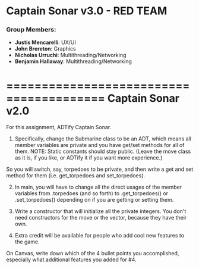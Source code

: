 # Captain Sonar v3.0 - RED TEAM

### Group Members:
- **Justis Mencarelli**: UX/UI
- **John Brereton**: Graphics
- **Nicholas Urruchi**: Multithreading/Networking
- **Benjamin Hallaway**: Multithreading/Networking



========================================
		  Captain Sonar v2.0
========================================

For this assignment, ADTify Captain Sonar.

1. Specifically, change the Submarine class to be an ADT, which means all member
variables are private and you have get/set methods for all of them. NOTE: Static constants should stay public.
(Leave the move class as it is, if you like, or ADTify it if you want more
experience.)

So you will switch, say, torpedoes to be private, and then write a get and set
method for them (i.e. get_torpedoes and set_torpedoes).

2. In main, you will have to change all the direct usages of the member
variables from .torpedoes (and so forth) to .get_torpedoes() or
.set_torpedoes() depending on if you are getting or setting them.

3. Write a constructor that will initialize all the private integers. You
don't need constructors for the move or the vector, because they have their
own.

4. Extra credit will be available for people who add cool new features to the
game.

On Canvas, write down which of the 4 bullet points you accomplished,
especially what additional features you added for #4.
